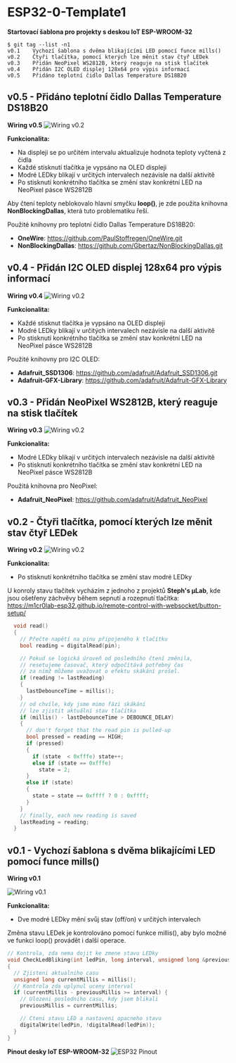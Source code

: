# ESP32-0-Template1
**Startovací šablona pro projekty s deskou IoT ESP-WROOM-32**
```
$ git tag --list -n1
v0.1    Vychozí šablona s dvěma blikajícími LED pomocí funce mills()
v0.2    Čtyři tlačítka, pomocí kterých lze měnit stav čtyř LEDek
v0.3    Přidán NeoPixel WS2812B, který reaguje na stisk tlačítek
v0.4    Přidán I2C OLED displej 128x64 pro výpis informací
v0.5    Přidáno teplotní čidlo Dallas Temperature DS18B20

```
## v0.5 - Přidáno teplotní čidlo Dallas Temperature DS18B20
**Wiring v0.5**
![Wiring v0.2](img/Wiring_v0.5.jpg?raw=true)

**Funkcionalita:**
* Na displeji se po určitém intervalu aktualizuje hodnota teploty vyčtená z čidla
* Každé stisknutí tlačítka je vypsáno na OLED displeji
* Modré LEDky blikají v určitých intervalech nezávisle na další aktivitě
* Po stisknutí konkrétního tlačítka se změní stav konkrétní LED na NeoPixel pásce WS2812B

Aby čtení teploty neblokovalo hlavní smyčku **loop()**, je zde použita knihovna **NonBlockingDallas**,
která tuto problematiku řeší.

Použité knihovny pro teplotní čidlo Dallas Temperature DS18B20:
* **OneWire**: https://github.com/PaulStoffregen/OneWire.git
* **NonBlockingDallas**: https://github.com/Gbertaz/NonBlockingDallas.git


## v0.4 - Přidán I2C OLED displej 128x64 pro výpis informací
**Wiring v0.4**
![Wiring v0.2](img/Wiring_v0.4.jpg?raw=true)

**Funkcionalita:**
* Každé stisknut tlačítka je vypsáno na OLED displeji
* Modré LEDky blikají v určitých intervalech nezávisle na další aktivitě
* Po stisknutí konkrétního tlačítka se změní stav konkrétní LED na NeoPixel pásce WS2812B

Použité knihovny pro I2C OLED:
* **Adafruit_SSD1306**: https://github.com/adafruit/Adafruit_SSD1306.git
* **Adafruit-GFX-Library**: https://github.com/adafruit/Adafruit-GFX-Library

## v0.3 - Přidán NeoPixel WS2812B, který reaguje na stisk tlačítek
**Wiring v0.3**
![Wiring v0.2](img/Wiring_v0.3.jpg?raw=true)

**Funkcionalita:**
* Modré LEDky blikají v určitých intervalech nezávisle na další aktivitě
* Po stisknutí konkrétního tlačítka se změní stav konkrétní LED na NeoPixel pásce WS2812B

Použitá knihovna pro NeoPixel:
* **Adafruit_NeoPixel**: https://github.com/adafruit/Adafruit_NeoPixel

## v0.2 - Čtyři tlačítka, pomocí kterých lze měnit stav čtyř LEDek
**Wiring v0.2**
![Wiring v0.2](img/Wiring_v0.2.jpg?raw=true)

**Funkcionalita:**
* Po stisknutí konkrétního tlačítka se změní stav modré LEDky

U konroly stavu tlačítek vycházím z jednoho z projektů **Steph's µLab**, kde jsou ošetřeny záchvěvy během sepnutí a rozepnutí tlačítka:
https://m1cr0lab-esp32.github.io/remote-control-with-websocket/button-setup/

```cpp
  void read()
  {
    // Přečte napětí na pinu připojeného k tlačítku
    bool reading = digitalRead(pin);

    // Pokud se logická úroveň od posledního čtení změnila,
    // resetujeme časovač, který odpočítává potřebný čas
    // za nímž můžeme uvažovat o efektu skákání prošel.
    if (reading != lastReading) 
    {
      lastDebounceTime = millis();
    }
    // od chvíle, kdy jsme mimo fázi skákání
    // lze zjistit aktuální stav tlačítka
    if (millis() - lastDebounceTime > DEBOUNCE_DELAY) 
    {
      // don't forget that the read pin is pulled-up
      bool pressed = reading == HIGH;
      if (pressed) 
      {
        if (state  < 0xfffe) state++;
        else if (state == 0xfffe) 
          state = 2;
      } 
      else if (state) 
      {
        state = state == 0xffff ? 0 : 0xffff;
      }
    }
    // finally, each new reading is saved
    lastReading = reading;
  }
```

## v0.1 - Vychozí šablona s dvěma blikajícími LED pomocí funce mills()
**Wiring v0.1**

![Wiring v0.1](img/Wiring_v0.1.jpg?raw=true)

**Funkcionalita:**
* Dve modré LEDky mění svůj stav (off/on) v určitých intervalech

Změna stavu LEDek je kontrolováno pomocí funkce millis(), aby bylo možné ve funkci loop() provádět i další operace.
```cpp
// Kontrola, zda nema dojit ke zmene stavu LEDky
void CheckLedBliking(int ledPin, long interval, unsigned long &previousMillis)
{
  // Zjisteni aktualniho casu
  unsigned long currentMillis = millis();
  // Kontrola zda uplynul uceny interval
  if (currentMillis - previousMillis >= interval) {
    // Ulozeni posledniho casu, kdy jsem blikali
    previousMillis = currentMillis;

    // Cteni stavu LED a nastaveni opacneho stavu
    digitalWrite(ledPin, !digitalRead(ledPin));
  }
}
```

**Pinout desky IoT ESP-WROOM-32**
![ESP32 Pinout](img/ESP32_pinout.jpg?raw=true)